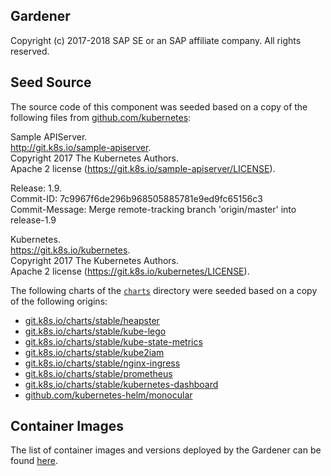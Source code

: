 ## Gardener  
Copyright (c) 2017-2018 SAP SE or an SAP affiliate company. All rights reserved.     

## Seed Source

The source code of this component was seeded based on a copy of the following files from [github.com/kubernetes](github.com/kubernetes):

Sample APIServer.  
http://git.k8s.io/sample-apiserver.  
Copyright 2017 The Kubernetes Authors.  
Apache 2 license (https://git.k8s.io/sample-apiserver/LICENSE).  

Release: 1.9.  
Commit-ID: 7c9967f6de296b968505885781e9ed9fc65156c3  
Commit-Message: Merge remote-tracking branch 'origin/master' into release-1.9  

Kubernetes.  
https://git.k8s.io/kubernetes.  
Copyright 2017 The Kubernetes Authors.  
Apache 2 license (https://git.k8s.io/kubernetes/LICENSE).  

The following charts of the [`charts`](charts) directory were seeded based on a copy of the following origins:

* [git.k8s.io/charts/stable/heapster](https://git.k8s.io/charts/stable/heapster)
* [git.k8s.io/charts/stable/kube-lego](https://git.k8s.io/charts/stable/kube-lego)
* [git.k8s.io/charts/stable/kube-state-metrics](https://git.k8s.io/charts/stable/kube-state-metrics)
* [git.k8s.io/charts/stable/kube2iam](https://git.k8s.io/charts/stable/kube2iam)
* [git.k8s.io/charts/stable/nginx-ingress](https://git.k8s.io/charts/stable/nginx-ingress)
* [git.k8s.io/charts/stable/prometheus](https://git.k8s.io/charts/stable/prometheus)
* [git.k8s.io/charts/stable/kubernetes-dashboard](https://git.k8s.io/charts/stable/kubernetes-dashboard)
* [github.com/kubernetes-helm/monocular](https://github.com/kubernetes-helm/monocular/tree/master/deployment)

## Container Images

The list of container images and versions deployed by the Gardener can be found [here](charts/images.yaml).

